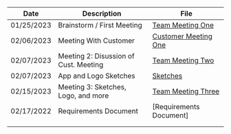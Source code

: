 |   Date   |        Description        |                     File                     |
|----------|---------------------------|----------------------------------------------|
|01/25/2023| Brainstorm / First Meeting|    [Team Meeting One](./Team_Meeting_One)    |
|02/06/2023| Meeting With Customer     |[Customer Meeting One](./Customer_Meeting_One)|
|02/07/2023| Meeting 2: Disussion of Cust. Meeting| [Team Meeting Two](./Team_Meeting_Two)|
|02/07/2023| App and Logo Sketches     | [Sketches](./Sketches)                       |
|02/15/2023| Meeting 3: Sketches, Logo, and more |[Team Meeting Three](./Team_Meeting_Three)|
|02/17/2022| Requirements Document     |[Requirements Document]|(./Requirements_Document)|
|           |                           |                                              |
|          |                           |                                              |
